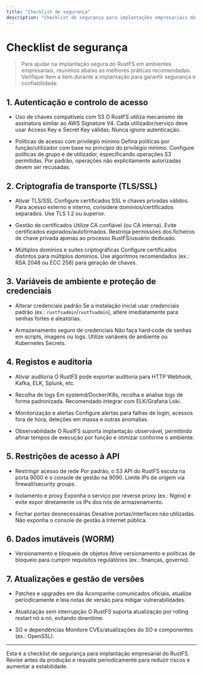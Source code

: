 ```yaml
---
title: "Checklist de segurança"
description: "Checklist de segurança para implantações empresariais do RustFS (licença Apache 2.0, desenvolvido em Rust)."
---
```


# Checklist de segurança

> Para ajudar na implantação segura do RustFS em ambientes empresariais, reunimos abaixo as melhores práticas recomendadas. Verifique item a item durante a implantação para garantir segurança e confiabilidade.

## 1. Autenticação e controlo de acesso

- Uso de chaves compatíveis com S3
  O RustFS utiliza mecanismo de assinatura similar ao AWS Signature V4. Cada utilizador/serviço deve usar Access Key e Secret Key válidas. Nunca ignore autenticação.

- Políticas de acesso com privilégio mínimo
  Defina políticas por função/utilizador com base no princípio do privilégio mínimo. Configure políticas de grupo e de utilizador, especificando operações S3 permitidas. Por padrão, operações não explicitamente autorizadas devem ser recusadas.

## 2. Criptografia de transporte (TLS/SSL)

- Ativar TLS/SSL
  Configure certificados SSL e chaves privadas válidos. Para acesso externo e interno, considere domínios/certificados separados. Use TLS 1.2 ou superior.

- Gestão de certificados
  Utilize CA confiável (ou CA interna). Evite certificados expirados/autofirmados. Restrinja permissões dos ficheiros de chave privada apenas ao processo RustFS/usuário dedicado.

- Múltiplos domínios e suites criptográficas
  Configure certificados distintos para múltiplos domínios. Use algoritmos recomendados (ex.: RSA 2048 ou ECC 256) para geração de chaves.

## 3. Variáveis de ambiente e proteção de credenciais

- Alterar credenciais padrão
  Se a instalação inicial usar credenciais padrão (ex.: `rustfsadmin`/`rustfsadmin`), altere imediatamente para senhas fortes e aleatórias.

- Armazenamento seguro de credenciais
  Não faça hard‑code de senhas em scripts, imagens ou logs. Utilize variáveis de ambiente ou Kubernetes Secrets.

## 4. Registos e auditoria

- Ativar auditoria
  O RustFS pode exportar auditoria para HTTP Webhook, Kafka, ELK, Splunk, etc.

- Recolha de logs
  Em systemd/Docker/K8s, recolha e analise logs de forma padronizada. Recomendado integrar com ELK/Grafana Loki.

- Monitorização e alertas
  Configure alertas para falhas de login, acessos fora de hora, deleções em massa e outras anomalias.

- Observabilidade
  O RustFS suporta implantação observável, permitindo afinar tempos de execução por função e otimizar conforme o ambiente.

## 5. Restrições de acesso à API

- Restringir acesso de rede
  Por padrão, o S3 API do RustFS escuta na porta 9000 e o console de gestão na 9090. Limite IPs de origem via firewall/security groups.

- Isolamento e proxy
  Exponha o serviço por reverse proxy (ex.: Nginx) e evite expor diretamente os IPs dos nós de armazenamento.

- Fechar portas desnecessárias
  Desative portas/interfaces não utilizadas. Não exponha o console de gestão à Internet pública.

## 6. Dados imutáveis (WORM)

- Versionamento e bloqueio de objetos
  Ative versionamento e políticas de bloqueio para cumprir requisitos regulatórios (ex.: finanças, governo).

## 7. Atualizações e gestão de versões

- Patches e upgrades em dia
  Acompanhe comunicados oficiais, atualize periodicamente e leia notas de versão para mitigar vulnerabilidades.

- Atualização sem interrupção
  O RustFS suporta atualização por rolling restart nó a nó, evitando downtime.

- SO e dependências
  Monitore CVEs/atualizações do SO e componentes (ex.: OpenSSL).

---

Esta é a checklist de segurança para implantação empresarial do RustFS. Revise antes da produção e reavalie periodicamente para reduzir riscos e aumentar a estabilidade.
